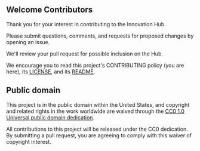 ## Welcome Contributors

Thank you for your interest in contributing to the Innovation Hub. 

Please submit questions, comments, and requests for proposed changes by opening an issue.

We'll review your pull request for possible inclusion on the Hub. 

We encourage you to read this project's CONTRIBUTING policy (you are here), its [LICENSE](LICENSE.md), and its [README](README.md).

## Public domain

This project is in the public domain within the United States, and copyright and related rights in the work worldwide are waived through the [CC0 1.0 Universal public domain dedication](https://creativecommons.org/publicdomain/zero/1.0/).

All contributions to this project will be released under the CC0 dedication. By submitting a pull request, you are agreeing to comply with this waiver of copyright interest.
